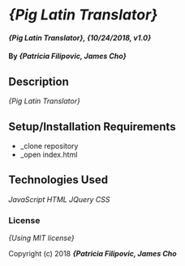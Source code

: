 # _{Pig Latin Translator}_

#### _{Pig Latin Translator}, {10/24/2018, v1.0}_

#### By _**{Patricia Filipovic, James Cho}**_

## Description

_{Pig Latin Translator}_



## Setup/Installation Requirements

* _clone repository
* _open index.html

## Technologies Used

_JavaScript_
_HTML_
_JQuery_
_CSS_

### License

*{Using MIT license}*

Copyright (c) 2018 **_{Patricia Filipovic, James Cho_**
